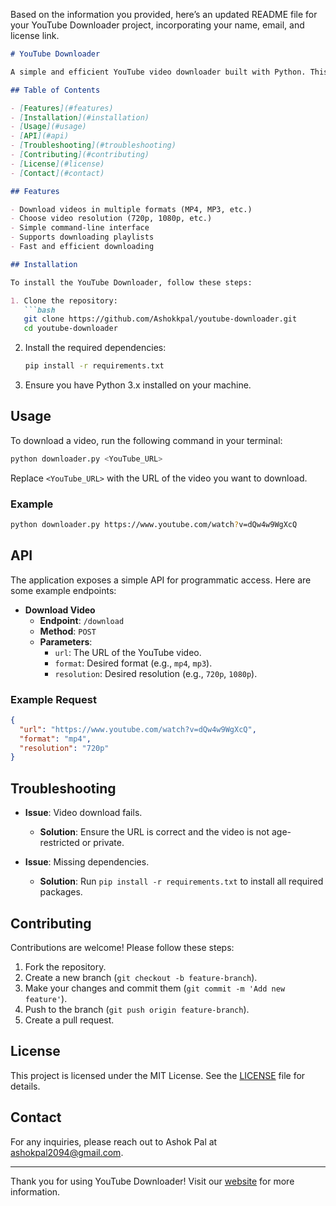 Based on the information you provided, here’s an updated README file for your YouTube Downloader project, incorporating your name, email, and license link. 

```markdown
# YouTube Downloader

A simple and efficient YouTube video downloader built with Python. This application allows users to download videos from YouTube in various formats and resolutions.

## Table of Contents

- [Features](#features)
- [Installation](#installation)
- [Usage](#usage)
- [API](#api)
- [Troubleshooting](#troubleshooting)
- [Contributing](#contributing)
- [License](#license)
- [Contact](#contact)

## Features

- Download videos in multiple formats (MP4, MP3, etc.)
- Choose video resolution (720p, 1080p, etc.)
- Simple command-line interface
- Supports downloading playlists
- Fast and efficient downloading

## Installation

To install the YouTube Downloader, follow these steps:

1. Clone the repository:
   ```bash
   git clone https://github.com/Ashokkpal/youtube-downloader.git
   cd youtube-downloader
   ```

2. Install the required dependencies:
   ```bash
   pip install -r requirements.txt
   ```

3. Ensure you have Python 3.x installed on your machine.

## Usage

To download a video, run the following command in your terminal:

```bash
python downloader.py <YouTube_URL>
```

Replace `<YouTube_URL>` with the URL of the video you want to download.

### Example

```bash
python downloader.py https://www.youtube.com/watch?v=dQw4w9WgXcQ
```

## API

The application exposes a simple API for programmatic access. Here are some example endpoints:

- **Download Video**
  - **Endpoint**: `/download`
  - **Method**: `POST`
  - **Parameters**:
    - `url`: The URL of the YouTube video.
    - `format`: Desired format (e.g., `mp4`, `mp3`).
    - `resolution`: Desired resolution (e.g., `720p`, `1080p`).

### Example Request

```json
{
  "url": "https://www.youtube.com/watch?v=dQw4w9WgXcQ",
  "format": "mp4",
  "resolution": "720p"
}
```

## Troubleshooting

- **Issue**: Video download fails.
  - **Solution**: Ensure the URL is correct and the video is not age-restricted or private.

- **Issue**: Missing dependencies.
  - **Solution**: Run `pip install -r requirements.txt` to install all required packages.

## Contributing

Contributions are welcome! Please follow these steps:

1. Fork the repository.
2. Create a new branch (`git checkout -b feature-branch`).
3. Make your changes and commit them (`git commit -m 'Add new feature'`).
4. Push to the branch (`git push origin feature-branch`).
5. Create a pull request.

## License

This project is licensed under the MIT License. See the [LICENSE](https://github.com/Ashokkpal/youtube-downloader/blob/main/License) file for details.

## Contact

For any inquiries, please reach out to Ashok Pal at [ashokpal2094@gmail.com](mailto:ashokpal2094@gmail.com).

---

Thank you for using YouTube Downloader! Visit our [website](https://ashokkpal.github.io/youtube-downloader/) for more information.
```
